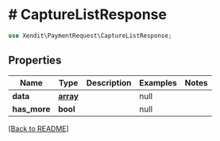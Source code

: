 # # CaptureListResponse


```php
use Xendit\PaymentRequest\CaptureListResponse;
```

## Properties

Name | Type | Description | Examples | Notes
------------ | ------------- | ------------- | ------------- | ------------- 
**data** | [**array**](Capture.md) |  | null | 
**has_more** | **bool** |  | null | 

[[Back to README]](../../README.md)
